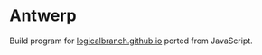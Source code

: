 # Antwerp
Build program for [logicalbranch.github.io](https://logicalbranch.github.io) ported from JavaScript.